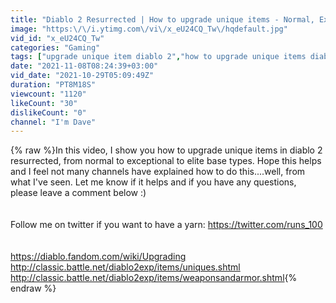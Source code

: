 ```yaml
---
title: "Diablo 2 Resurrected | How to upgrade unique items - Normal, Exceptional, Elite"
image: "https:\/\/i.ytimg.com\/vi\/x_eU24CQ_Tw\/hqdefault.jpg"
vid_id: "x_eU24CQ_Tw"
categories: "Gaming"
tags: ["upgrade unique item diablo 2","how to upgrade unique items diablo 2","how to upgrade unique items d2"]
date: "2021-11-08T08:24:39+03:00"
vid_date: "2021-10-29T05:09:49Z"
duration: "PT8M18S"
viewcount: "1120"
likeCount: "30"
dislikeCount: "0"
channel: "I'm Dave"
---
```

{% raw %}In this video, I show you how to upgrade unique items in diablo 2 resurrected, from normal to exceptional to elite base types. Hope this helps and I feel not many channels have explained how to do this....well, from what I've seen. Let me know if it helps and if you have any questions, please leave a comment below :)<br /><br /><br />Follow me on twitter if you want to have a yarn: <a rel="nofollow" target="blank" href="https://twitter.com/runs_100">https://twitter.com/runs_100</a><br /><br /><br /><a rel="nofollow" target="blank" href="https://diablo.fandom.com/wiki/Upgrading">https://diablo.fandom.com/wiki/Upgrading</a><br /><a rel="nofollow" target="blank" href="http://classic.battle.net/diablo2exp/items/uniques.shtml">http://classic.battle.net/diablo2exp/items/uniques.shtml</a><br /><a rel="nofollow" target="blank" href="http://classic.battle.net/diablo2exp/items/weaponsandarmor.shtml">http://classic.battle.net/diablo2exp/items/weaponsandarmor.shtml</a>{% endraw %}

